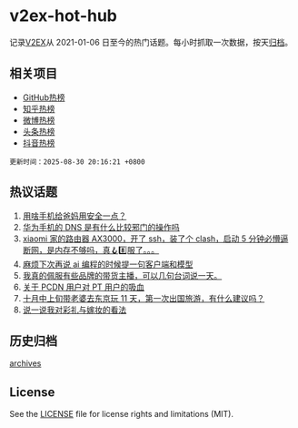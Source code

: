 # v2ex-hot-hub

 记录[V2EX](https://www.v2ex.com/)从 2021-01-06 日至今的热门话题。每小时抓取一次数据，按天[归档](archives)。
 
 ## 相关项目

- [GitHub热榜](https://github.com/snaildev/github-hot-hub)
- [知乎热榜](https://github.com/snaildev/zhihu-hot-hub)
- [微博热榜](https://github.com/snaildev/weibo-hot-hub)
- [头条热榜](https://github.com/snaildev/toutiao-hot-hub)
- [抖音热榜](https://github.com/snaildev/douyin-hot-hub)


 `更新时间：2025-08-30 20:16:21 +0800`

## 热议话题

1. [用啥手机给爸妈用安全一点？](https://www.v2ex.com/t/1155914)
1. [华为手机的 DNS 是有什么比较邪门的操作吗](https://www.v2ex.com/t/1155905)
1. [xiaomi 家的路由器 AX3000，开了 ssh，装了个 clash，启动 5 分钟必懵逼断网，是内存不够吗，真🪝8️⃣服了。。。](https://www.v2ex.com/t/1155918)
1. [麻烦下次再说 ai 编程的时候提一句客户端和模型](https://www.v2ex.com/t/1155936)
1. [我真的佩服有些品牌的带货主播，可以几句台词说一天。](https://www.v2ex.com/t/1155939)
1. [关于 PCDN 用户对 PT 用户的吸血](https://www.v2ex.com/t/1155893)
1. [十月中上旬带老婆去东京玩 11 天，第一次出国旅游，有什么建议吗？](https://www.v2ex.com/t/1155885)
1. [说一说我对彩礼与嫁妆的看法](https://www.v2ex.com/t/1155950)

## 历史归档

[archives](archives)

## License

See the [LICENSE](LICENSE) file for license rights and limitations (MIT).
